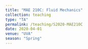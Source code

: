 ```yaml
---
title: "MAE 210C: Fluid Mechanics"
collection: teaching
type: "TA"
permalink: /teaching/S2020-MAE210C
date: 2020-04-01
venue: "UVA"
season: "Spring"
---
```


